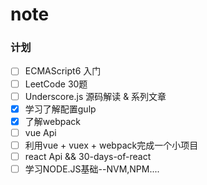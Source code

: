 # note

### 计划

- [ ] ECMAScript6 入门  
- [ ] LeetCode  30题  
- [ ] Underscore.js 源码解读 & 系列文章  
- [x] 学习了解配置gulp
- [x] 了解webpack
- [ ] vue Api
- [ ] 利用vue + vuex + webpack完成一个小项目
- [ ] react Api && 30-days-of-react
- [ ] 学习NODE.JS基础--NVM,NPM....